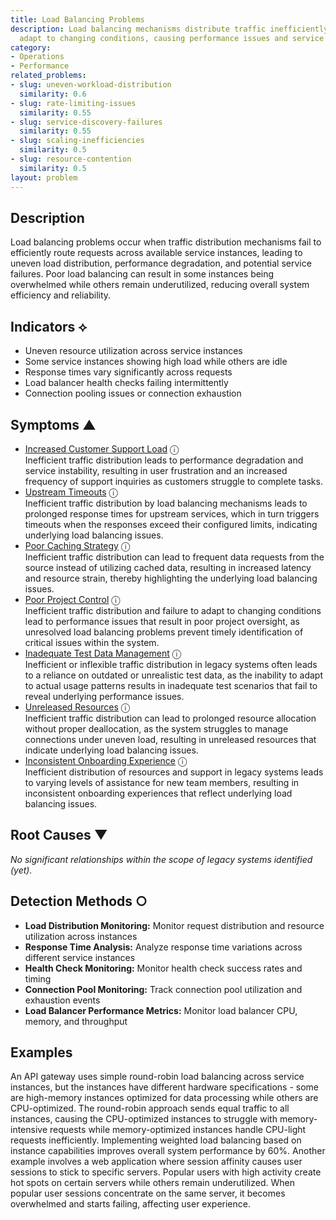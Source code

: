 ```yaml
---
title: Load Balancing Problems
description: Load balancing mechanisms distribute traffic inefficiently or fail to
  adapt to changing conditions, causing performance issues and service instability.
category:
- Operations
- Performance
related_problems:
- slug: uneven-workload-distribution
  similarity: 0.6
- slug: rate-limiting-issues
  similarity: 0.55
- slug: service-discovery-failures
  similarity: 0.55
- slug: scaling-inefficiencies
  similarity: 0.5
- slug: resource-contention
  similarity: 0.5
layout: problem
---
```


## Description

Load balancing problems occur when traffic distribution mechanisms fail to efficiently route requests across available service instances, leading to uneven load distribution, performance degradation, and potential service failures. Poor load balancing can result in some instances being overwhelmed while others remain underutilized, reducing overall system efficiency and reliability.

## Indicators ⟡

- Uneven resource utilization across service instances
- Some service instances showing high load while others are idle
- Response times vary significantly across requests
- Load balancer health checks failing intermittently
- Connection pooling issues or connection exhaustion

## Symptoms ▲
- [Increased Customer Support Load](increased-customer-support-load.md) <span class="info-tooltip" title="Confidence: 0.424, Strength: 0.685">ⓘ</span>
<br/>  Inefficient traffic distribution leads to performance degradation and service instability, resulting in user frustration and an increased frequency of support inquiries as customers struggle to complete tasks.
- [Upstream Timeouts](upstream-timeouts.md) <span class="info-tooltip" title="Confidence: 0.421, Strength: 0.624">ⓘ</span>
<br/>  Inefficient traffic distribution by load balancing mechanisms leads to prolonged response times for upstream services, which in turn triggers timeouts when the responses exceed their configured limits, indicating underlying load balancing issues.
- [Poor Caching Strategy](poor-caching-strategy.md) <span class="info-tooltip" title="Confidence: 0.407, Strength: 0.775">ⓘ</span>
<br/>  Inefficient traffic distribution can lead to frequent data requests from the source instead of utilizing cached data, resulting in increased latency and resource strain, thereby highlighting the underlying load balancing issues.
- [Poor Project Control](poor-project-control.md) <span class="info-tooltip" title="Confidence: 0.379, Strength: 0.852">ⓘ</span>
<br/>  Inefficient traffic distribution and failure to adapt to changing conditions lead to performance issues that result in poor project oversight, as unresolved load balancing problems prevent timely identification of critical issues within the system.
- [Inadequate Test Data Management](inadequate-test-data-management.md) <span class="info-tooltip" title="Confidence: 0.339, Strength: 0.825">ⓘ</span>
<br/>  Inefficient or inflexible traffic distribution in legacy systems often leads to a reliance on outdated or unrealistic test data, as the inability to adapt to actual usage patterns results in inadequate test scenarios that fail to reveal underlying performance issues.
- [Unreleased Resources](unreleased-resources.md) <span class="info-tooltip" title="Confidence: 0.330, Strength: 0.662">ⓘ</span>
<br/>  Inefficient traffic distribution can lead to prolonged resource allocation without proper deallocation, as the system struggles to manage connections under uneven load, resulting in unreleased resources that indicate underlying load balancing issues.
- [Inconsistent Onboarding Experience](inconsistent-onboarding-experience.md) <span class="info-tooltip" title="Confidence: 0.305, Strength: 0.790">ⓘ</span>
<br/>  Inefficient distribution of resources and support in legacy systems leads to varying levels of assistance for new team members, resulting in inconsistent onboarding experiences that reflect underlying load balancing issues.

## Root Causes ▼

*No significant relationships within the scope of legacy systems identified (yet).*

## Detection Methods ○

- **Load Distribution Monitoring:** Monitor request distribution and resource utilization across instances
- **Response Time Analysis:** Analyze response time variations across different service instances
- **Health Check Monitoring:** Monitor health check success rates and timing
- **Connection Pool Monitoring:** Track connection pool utilization and exhaustion events
- **Load Balancer Performance Metrics:** Monitor load balancer CPU, memory, and throughput

## Examples

An API gateway uses simple round-robin load balancing across service instances, but the instances have different hardware specifications - some are high-memory instances optimized for data processing while others are CPU-optimized. The round-robin approach sends equal traffic to all instances, causing the CPU-optimized instances to struggle with memory-intensive requests while memory-optimized instances handle CPU-light requests inefficiently. Implementing weighted load balancing based on instance capabilities improves overall system performance by 60%. Another example involves a web application where session affinity causes user sessions to stick to specific servers. Popular users with high activity create hot spots on certain servers while others remain underutilized. When popular user sessions concentrate on the same server, it becomes overwhelmed and starts failing, affecting user experience.
